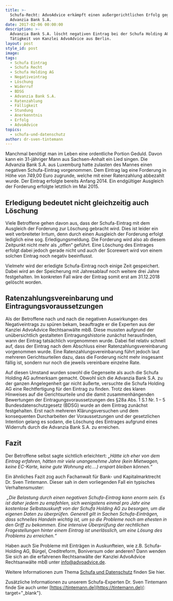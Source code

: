 ```yaml
---
title: >-
  Schufa-Recht: AdvoAdvice erkämpft einen außergerichtlichen Erfolg gegen die
  Advanzia Bank S.A.
date: 2017-02-06 00:00:00
description: >-
  Advanzia Bank S.A. löscht negativen Eintrag bei der Schufa Holding AG nach
  Tätigkeit von Kanzlei AdvoAdvice aus Berlin.
layout: post
style_id: post
image:
tags:
  - Schufa Eintrag
  - Schufa Recht
  - Schufa Holding AG
  - Negativeintrag
  - Löschung
  - Widerruf
  - BDSG
  - Advanzia Bank S.A.
  - Ratenzahlung
  - Fälligkeit
  - Stundung
  - Anerkenntnis
  - Erfolg
  - AdvoAdvice
topics:
  - schufa-und-datenschutz
author: dr-sven-tintemann
---
```

Manchmal benötigt man im Leben eine ordentliche Portion Geduld. Davon kann ein 31-jähriger Mann aus Sachsen-Anhalt ein Lied singen. Die Advanzia Bank S.A. aus Luxemburg hatte zulasten des Mannes einen negativen Schufa-Eintrag vorgenommen. Dem Eintrag lag eine Forderung in Höhe von 749,00 Euro zugrunde, welche mit einer Ratenzahlung abbezahlt wurde. Der Eintrag erfolgte bereits Anfang 2014. Ein endgültiger Ausgleich der Forderung erfolgte letztlich im Mai 2015.

## **Erledigung bedeutet nicht gleichzeitig auch Löschung**

Viele Betroffene gehen davon aus, dass der Schufa-Eintrag mit dem Ausgleich der Forderung zur Löschung gebracht wird. Dies ist leider ein weit verbreiteter Irrtum, denn durch einen Ausgleich der Forderung erfolgt lediglich eine sog. Erledigungsmeldung. Die Forderung wird also ab diesem Zeitpunkt nicht mehr als „offen“ geführt. Eine Löschung des Eintrages erfolgt dabei jedoch gerade nicht und auch der Scorewert wird von einem solchen Eintrag noch negativ beeinflusst.

Vielmehr wird der erledigte Schufa-Eintrag noch einige Zeit gespeichert. Dabei wird an der Speicherung mit Jahresablauf noch weitere drei Jahre festgehalten. Im konkreten Fall wäre der Eintrag somit erst am 31.12.2018 gelöscht worden.

## **Ratenzahlungsvereinbarung und Eintragungsvoraussetzungen**

Als der Betroffene nach und nach die negativen Auswirkungen des Negativeintrags zu spüren bekam, beauftragte er die Experten aus der Kanzlei AdvoAdvice Rechtsanwälte mbB. Diese mussten aufgrund der unübersichtlich gestalteten Eintragungshistorie zunächst herausfinden, wann der Eintrag tatsächlich vorgenommen wurde. Dabei fiel relativ schnell auf, dass der Eintrag nach dem Abschluss einer Ratenzahlungsvereinbarung vorgenommen wurde. Eine Ratenzahlungsvereinbarung führt jedoch laut mehreren Gerichtsurteilen dazu, dass die Forderung nicht mehr insgesamt fällig ist, sondern nur noch die jeweils vereinbare einzelne Rate.

Auf diesen Umstand wurden sowohl die Gegenseite als auch die Schufa Holding AG aufmerksam gemacht. Obwohl sich die Advanzia Bank S.A. zu der ganzen Angelegenheit gar nicht äußerte, versuchte die Schufa Holding AG eine Rechtfertigung für den Eintrag zu finden. Trotz des klaren Hinweises auf die Gerichtsurteile und die damit zusammenhängenden Bewertungen der Eintragungsvoraussetzungen des §28a Abs. 1 S.1 Nr. 1 – 5 Bundesdatenschutzgesetz (BDSG) wurde an dem Eintrag zunächst festgehalten. Erst nach mehreren Klärungsversuchen und dem konsequenten Durcharbeiten der Voraussetzungen und der gesetzlichen Intention gelang es sodann, die Löschung des Eintrages aufgrund eines Widerrufs durch die Advanzia Bank S.A. zu erreichen.

## **Fazit**

Der Betroffene selbst sagte sichtlich erleichtert: *„Hätte ich eher von dem Eintrag erfahren, hätten mir viele unangenehme Jahre (kein Mietwagen, keine EC-Karte, keine gute Wohnung etc….) erspart bleiben können.“*

Ein ähnliches Fazit zog auch Fachanwalt für Bank- und Kapitalmarktrecht Dr. Sven Tintemann. Dieser sah in dem vorliegenden Fall ein typisches Verhaltensmuster:

&nbsp;*„Die Belastung durch einen negativen Schufa-Eintrag kann enorm sein. Es ist daher jedem zu empfehlen, sich wenigstens einmal pro Jahr eine kostenlose Selbstauskunft von der Schufa Holding AG zu besorgen, um die eigenen Daten zu überprüfen. Generell gilt in Sachen Schufa-Einträgen, dass schnelles Handeln wichtig ist, um so die Probleme noch am ehesten in den Griff zu bekommen. Eine intensive Überprüfung der rechtlichen Fragestellungen hinter einem Eintrag ist unerlässlich, um eine Lösung des Problems zu erreichen.“*

Haben auch Sie Probleme mit Einträgen in Auskunfteien, wie z.B. Schufa-Holding AG, Bürgel, Creditreform, Boniversum oder anderen? Dann wenden Sie sich an die erfahrenen Rechtsanwälte der Kanzlei AdvoAdvice Rechtsanwälte mbB unter [info@advoadvice.de](mailto:info@advoadvice.de).

Weitere Informationen zum Thema [Schufa und Datenschutz](/themen/schufa-und-datenschutz/)&nbsp;finden Sie hier.&nbsp;

Zusätzliche Informationen zu unserem Schufa-Experten Dr. Sven Tintemann finde Sie auch unter [https://tintemann.de](https://tintemann.de){: target="_blank"}.